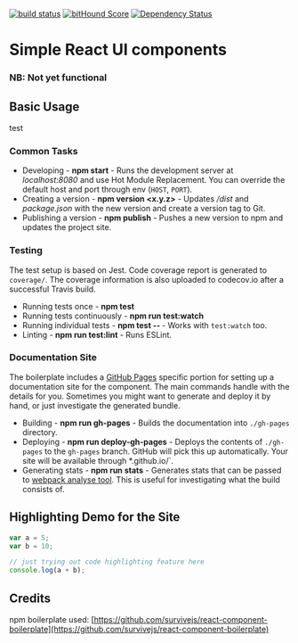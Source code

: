 [![build status](https://secure.travis-ci.org/bnhovde/rui-components.svg)](http://travis-ci.org/bnhovde/rui-components) [![bitHound Score](https://www.bithound.io/github/bnhovde/rui-components/badges/score.svg)](https://www.bithound.io/github/bnhovde/rui-components) [![Dependency Status](https://david-dm.org/bnhovde/rui-components.svg)](https://david-dm.org/bnhovde/rui-components)

# Simple React UI components

### NB: Not yet functional

## Basic Usage

test


### Common Tasks

* Developing - **npm start** - Runs the development server at *localhost:8080* and use Hot Module Replacement. You can override the default host and port through env (`HOST`, `PORT`).
* Creating a version - **npm version <x.y.z>** - Updates */dist* and *package.json* with the new version and create a version tag to Git.
* Publishing a version - **npm publish** - Pushes a new version to npm and updates the project site.

### Testing

The test setup is based on Jest. Code coverage report is generated to `coverage/`. The coverage information is also uploaded to codecov.io after a successful Travis build.

* Running tests once - **npm test**
* Running tests continuously - **npm run test:watch**
* Running individual tests - **npm test -- <pattern>** - Works with `test:watch` too.
* Linting - **npm run test:lint** - Runs ESLint.

### Documentation Site

The boilerplate includes a [GitHub Pages](https://pages.github.com/) specific portion for setting up a documentation site for the component. The main commands handle with the details for you. Sometimes you might want to generate and deploy it by hand, or just investigate the generated bundle.

* Building - **npm run gh-pages** - Builds the documentation into `./gh-pages` directory.
* Deploying - **npm run deploy-gh-pages** - Deploys the contents of `./gh-pages` to the `gh-pages` branch. GitHub will pick this up automatically. Your site will be available through *<user name>.github.io/<project name>`.
* Generating stats - **npm run stats** - Generates stats that can be passed to [webpack analyse tool](https://webpack.github.io/analyse/). This is useful for investigating what the build consists of.

## Highlighting Demo for the Site

```js
var a = 5;
var b = 10;

// just trying out code highlighting feature here
console.log(a + b);
```

## Credits
npm boilerplate used: [https://github.com/survivejs/react-component-boilerplate](https://github.com/survivejs/react-component-boilerplate)

